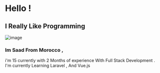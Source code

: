 # Hello !

## I Really Like Programming

![image](https://image.freepik.com/free-photo/80s-futuristic-retro-synthwave_122462-32.jpg)

### Im Saad From Morocco , 
i'm 15 currently with 2 Months of experience With Full Stack Development .
I'm currently Learning Laravel , And Vue.js
